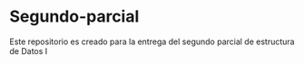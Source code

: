 # Segundo-parcial
Este repositorio es creado para la entrega del segundo parcial de estructura de Datos I
